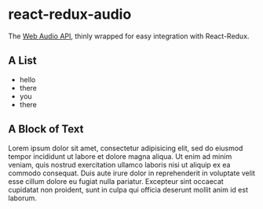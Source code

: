 # react-redux-audio

The [Web Audio API](https://developer.mozilla.org/en-US/docs/Web/API/Web_Audio_API), thinly wrapped for easy integration with React-Redux.


## A List
* hello
* there
* you
* there

## A Block of Text

Lorem ipsum dolor sit amet, consectetur adipisicing elit, sed do eiusmod tempor incididunt ut labore et dolore magna aliqua. Ut enim ad minim veniam, quis nostrud exercitation ullamco laboris nisi ut aliquip ex ea commodo consequat. Duis aute irure dolor in reprehenderit in voluptate velit esse cillum dolore eu fugiat nulla pariatur. Excepteur sint occaecat cupidatat non proident, sunt in culpa qui officia deserunt mollit anim id est laborum.
